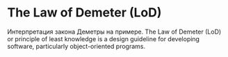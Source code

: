 # The Law of Demeter (LoD)

Интерпретация закона Деметры на примере.
The Law of Demeter (LoD) or principle of least knowledge is a design guideline for developing software, particularly object-oriented programs.
